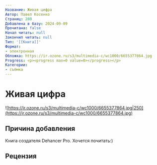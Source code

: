 ```yaml
---
Название: Живая цифра
Автор: Павел Косенко
Страниц: 280
Добавлена в базу: 2024-09-09
Прочитана: false
Начал читать: null
Закончил читать: null
Тип: '[[Книга]]'
Формат:
- электронная
Обложка: https://ir.ozone.ru/s3/multimedia-c/wc1000/6655377864.jpg
Progress: <p><progress max=0 value=0></progress></p>
Категории:
- съёмка
---
```

# Живая цифра

![https://ir.ozone.ru/s3/multimedia-c/wc1000/6655377864.jpg|250](https://ir.ozone.ru/s3/multimedia-c/wc1000/6655377864.jpg)

## Причина добавления

Книга создателя Dehancer Pro. Хочется почитать:)

## Рецензия